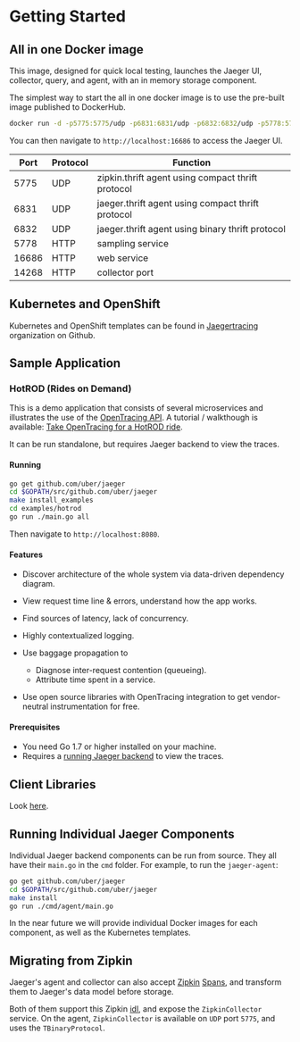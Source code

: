 # Getting Started

## All in one Docker image

This image, designed for quick local testing, launches the Jaeger UI, collector, query, and agent, with an in memory storage component. 

The simplest way to start the all in one docker image is to use the pre-built image published to DockerHub.

```bash
docker run -d -p5775:5775/udp -p6831:6831/udp -p6832:6832/udp -p5778:5778 -p16686:16686 -p14268:14268 jaegertracing/all-in-one:latest
```

You can then navigate to `http://localhost:16686` to access the Jaeger UI.

Port | Protocol | Function
---- | -------  | ---
5775 | UDP      | zipkin.thrift agent using compact thrift protocol
6831 | UDP      | jaeger.thrift agent using compact thrift protocol
6832 | UDP      | jaeger.thrift agent using binary thrift protocol
5778 | HTTP     | sampling service
16686| HTTP     | web service
14268| HTTP     | collector port


## Kubernetes and OpenShift
Kubernetes and OpenShift templates can be found in [Jaegertracing](https://github.com/jaegertracing/) organization on
Github.

## Sample Application

### HotROD (Rides on Demand)

This is a demo application that consists of several microservices and
illustrates the use of the [OpenTracing API](http://opentracing.io).
A tutorial / walkthough is available: [Take OpenTracing for a HotROD ride][hotrod-tutorial].

It can be run standalone, but requires Jaeger backend to view the
traces.

#### Running

```bash
go get github.com/uber/jaeger
cd $GOPATH/src/github.com/uber/jaeger
make install_examples
cd examples/hotrod
go run ./main.go all
```

Then navigate to `http://localhost:8080`.


#### Features

-   Discover architecture of the whole system via data-driven dependency
    diagram.
-   View request time line & errors, understand how the app works.
-   Find sources of latency, lack of concurrency.
-   Highly contextualized logging.
-   Use baggage propagation to

    -   Diagnose inter-request contention (queueing).
    -   Attribute time spent in a service.

-   Use open source libraries with OpenTracing integration to get
    vendor-neutral instrumentation for free.

#### Prerequisites

-   You need Go 1.7 or higher installed on your machine.
-   Requires a [running Jaeger backend](#all-in-one-docker-image) to view the traces.

## Client Libraries

Look [here](client_libraries.md).

## Running Individual Jaeger Components
Individual Jaeger backend components can be run from source.
They all have their `main.go` in the `cmd` folder. For example, to run the `jaeger-agent`:

```bash
go get github.com/uber/jaeger
cd $GOPATH/src/github.com/uber/jaeger
make install
go run ./cmd/agent/main.go
```

In the near future we will provide individual Docker images for each component,
as well as the Kubernetes templates.

## Migrating from Zipkin

Jaeger's agent and collector can also accept [Zipkin](http://zipkin.io/) [Spans](https://github.com/openzipkin/zipkin-api/blob/master/thrift/zipkinCore.thrift#L381), and transform them to Jaeger's data model before storage. 

Both of them support this Zipkin [idl](https://github.com/uber/jaeger-idl/blob/master/thrift/zipkincore.thrift), and expose the `ZipkinCollector` service.
On the agent, `ZipkinCollector` is available on `UDP` port `5775`, and uses the `TBinaryProtocol`.


[hotrod-tutorial]: https://medium.com/@YuriShkuro/take-opentracing-for-a-hotrod-ride-f6e3141f7941
